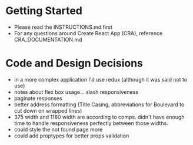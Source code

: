 # Getting Started

- Please read the INSTRUCTIONS.md first
- For any questions around Create React App (CRA), reference
  CRA_DOCUMENTATION.md

# Code and Design Decisions

<!-- Please document your code & design decisions here. -->

* in a more complex application I'd use redux (although it was said not to use)
* notes about flex box usage... slash responsiveness
* paginate responses
* better address formatting (Title Casing, abbreviations for Boulevard to cut down on wrapped lines)
* 375 width and 1180 width are according to comps. didn't have enough time to handle responsiveness perfectly between those widths.
* could style the not found page more
* could add proptypes for better props validation